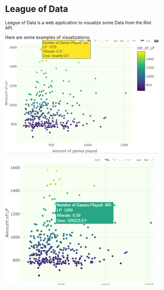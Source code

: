 # League of Data

League of Data is a web application to visualize some Data from the Riot API.

Here are some examples of visualizations:
![graph made in R](https://github.com/blustix/LeagueofData/blob/master/rgraph1.png "Graph 1")

![graph made in R](https://github.com/blustix/LeagueofData/blob/master/rgraph2.png "Graph 2")
